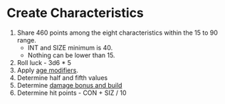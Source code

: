 <!-- TITLE: Character Creation -->
<!-- SUBTITLE: Steps -->

# Create Characteristics
1. Share 460 points among the eight characteristics within the 15 to 90 range. 
	* INT and SIZE minimum is 40.
	* Nothing can be lower than 15.
2. Roll luck - 3d6 * 5
3. Apply  [age modifiers](/investigator-age).
4. Determine half and fifth values
5. Determine [damage bonus and build](damage-bonus-build)
6. Determine hit points - CON + SIZ / 10
